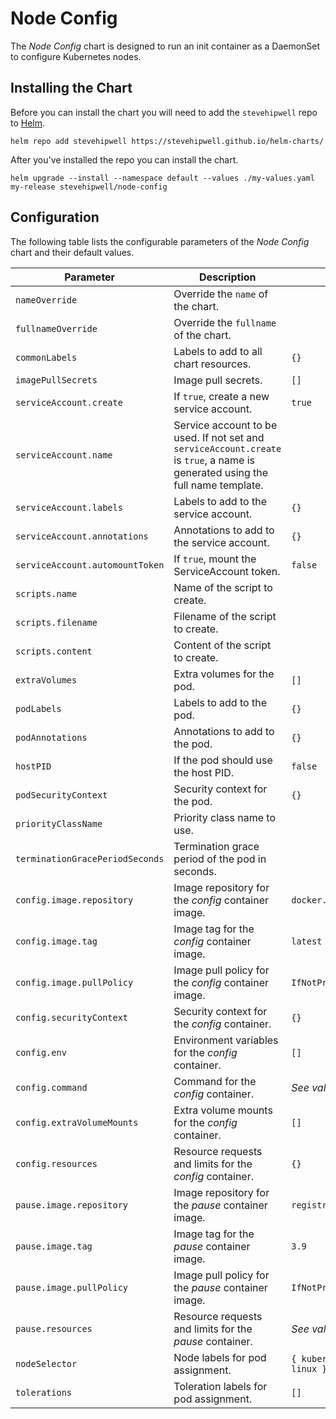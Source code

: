 # Node Config

The _Node Config_ chart is designed to run an init container as a DaemonSet to configure Kubernetes nodes.

## Installing the Chart

Before you can install the chart you will need to add the `stevehipwell` repo to [Helm](https://helm.sh/).

```shell
helm repo add stevehipwell https://stevehipwell.github.io/helm-charts/
```

After you've installed the repo you can install the chart.

```shell
helm upgrade --install --namespace default --values ./my-values.yaml my-release stevehipwell/node-config
```

## Configuration

The following table lists the configurable parameters of the _Node Config_ chart and their default values.

| Parameter                       | Description                                                                                                                     | Default                       |
| ------------------------------- | ------------------------------------------------------------------------------------------------------------------------------- | ----------------------------- |
| `nameOverride`                  | Override the `name` of the chart.                                                                                               |                               |
| `fullnameOverride`              | Override the `fullname` of the chart.                                                                                           |                               |
| `commonLabels`                  | Labels to add to all chart resources.                                                                                           | `{}`                          |
| `imagePullSecrets`              | Image pull secrets.                                                                                                             | `[]`                          |
| `serviceAccount.create`         | If `true`, create a new service account.                                                                                        | `true`                        |
| `serviceAccount.name`           | Service account to be used. If not set and `serviceAccount.create` is `true`, a name is generated using the full name template. |                               |
| `serviceAccount.labels`         | Labels to add to the service account.                                                                                           | `{}`                          |
| `serviceAccount.annotations`    | Annotations to add to the service account.                                                                                      | `{}`                          |
| `serviceAccount.automountToken` | If `true`, mount the ServiceAccount token.                                                                                      | `false`                       |
| `scripts.name`                  | Name of the script to create.                                                                                                   |                               |
| `scripts.filename`              | Filename of the script to create.                                                                                               |                               |
| `scripts.content`               | Content of the script to create.                                                                                                |                               |
| `extraVolumes`                  | Extra volumes for the pod.                                                                                                      | `[]`                          |
| `podLabels`                     | Labels to add to the pod.                                                                                                       | `{}`                          |
| `podAnnotations`                | Annotations to add to the pod.                                                                                                  | `{}`                          |
| `hostPID`                       | If the pod should use the host PID.                                                                                             | `false`                       |
| `podSecurityContext`            | Security context for the pod.                                                                                                   | `{}`                          |
| `priorityClassName`             | Priority class name to use.                                                                                                     |                               |
| `terminationGracePeriodSeconds` | Termination grace period of the pod in seconds.                                                                                 |                               |
| `config.image.repository`       | Image repository for the _config_ container image.                                                                              | `docker.io/alpine`            |
| `config.image.tag`              | Image tag for the _config_ container image.                                                                                     | `latest`                      |
| `config.image.pullPolicy`       | Image pull policy for the _config_ container image.                                                                             | `IfNotPresent`                |
| `config.securityContext`        | Security context for the _config_ container.                                                                                    | `{}`                          |
| `config.env`                    | Environment variables for the _config_ container.                                                                               | `[]`                          |
| `config.command`                | Command for the _config_ container.                                                                                             | _See values.yaml_             |
| `config.extraVolumeMounts`      | Extra volume mounts for the _config_ container.                                                                                 | `[]`                          |
| `config.resources`              | Resource requests and limits for the _config_ container.                                                                        | `{}`                          |
| `pause.image.repository`        | Image repository for the _pause_ container image.                                                                               | `registry.k8s.io/pause`       |
| `pause.image.tag`               | Image tag for the _pause_ container image.                                                                                      | `3.9`                         |
| `pause.image.pullPolicy`        | Image pull policy for the _pause_ container image.                                                                              | `IfNotPresent`                |
| `pause.resources`               | Resource requests and limits for the _pause_ container.                                                                         | _See values.yaml_             |
| `nodeSelector`                  | Node labels for pod assignment.                                                                                                 | `{ kubernetes.io/os: linux }` |
| `tolerations`                   | Toleration labels for pod assignment.                                                                                           | `[]`                          |
